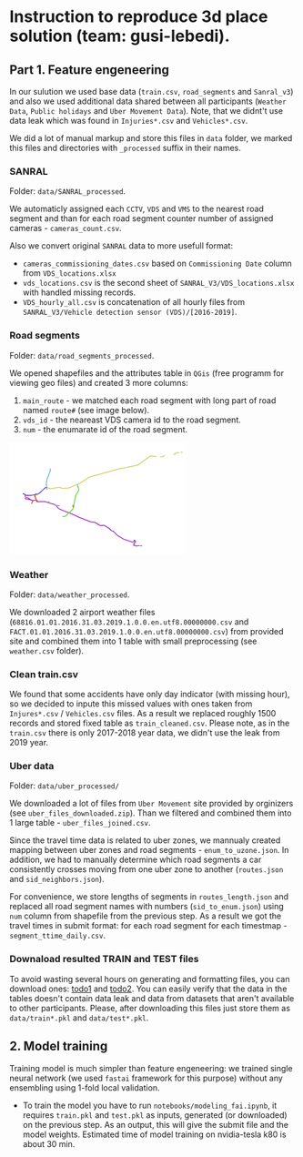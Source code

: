 # Instruction to reproduce 3d place solution (team: gusi-lebedi).


## Part 1. Feature engeneering
In our sulution we used base data (`train.csv`, `road_segments` and `Sanral_v3`)
and also we used additional data
shared between all participants (`Weather Data`, `Public holidays` and `Uber Movement Data`).
Note, that we didnt't use 
data leak which was found in `Injuries*.csv` and `Vehicles*.csv`.

We did a lot of manual markup and store this files in `data` folder,
we marked this files and directories with `_processed` suffix in their names.


### SANRAL
Folder: `data/SANRAL_processed`.

We automaticly assigned each `CCTV`, `VDS` and `VMS` to the nearest road segment and than for each
road segment counter number of assigned cameras - `cameras_count.csv`. 

Also we convert original `SANRAL` data to more usefull format:
* `cameras_commissioning_dates.csv` based on 
`Commissioning Date` column from `VDS_locations.xlsx`
* `vds_locations.csv` is the second sheet of `SANRAL_V3/VDS_locations.xlsx` with handled missing records.
* `VDS_hourly_all.csv` is concatenation of all hourly files from `SANRAL_V3/Vehicle detection sensor (VDS)/[2016-2019]`.

### Road segments
Folder: `data/road_segments_processed`.

We opened shapefiles and the attributes table in `QGis` (free programm for viewing geo files) and 
created 3 more columns:
1. `main_route` - we matched each road segment with long part of road named `route#` (see image below).
2. `vds_id` - the neareast VDS camera id to the road segment.
3. `num` - the enumarate id of the road segment.

![](pics/routes.png)


### Weather
Folder: `data/weather_processed`.

We downloaded 2 airport weather files 
(`68816.01.01.2016.31.03.2019.1.0.0.en.utf8.00000000.csv` and 
`FACT.01.01.2016.31.03.2019.1.0.0.en.utf8.00000000.csv`)
 from provided site and combined them into 1 table with small preprocessing
(see `weather.csv` folder).


### Clean train.csv
We found that some accidents have only day indicator (with missing hour), so we decided to inpute this 
missed values with ones taken from `Injures*.csv` / `Vehicles.csv` files. As a result we replaced roughly
1500 records and stored fixed table as `train_cleaned.csv`.
Please note, as in the `train.csv` there is only 2017-2018 year data, we didn't use the leak
from 2019 year.


### Uber data
Folder: `data/uber_processed/`

We downloaded a lot of files from
`Uber Movement` site provided by orginizers (see `uber_files_downloaded.zip`).
Than we filtered and 
combined them into 1 large table - `uber_files_joined.csv`.

Since the travel time data is related to uber zones, we
mannualy created mapping between uber zones and road segments - `enum_to_uzone.json`.
In addition, we had to manually determine which road segments a car consistently
 crosses moving from one uber zone to another (`routes.json` and `sid_neighbors.json`).
 
For convenience, we store lengths of segments in `routes_length.json` and 
replaced all road segment names with numbers (`sid_to_enum.json`) using
`num` column from shapefile from the previous step. As a result we got the travel times in
submit format: for each road segment for each timestmap - `segment_ttime_daily.csv`.


### Downaload resulted TRAIN and TEST files
To avoid wasting several hours on generating and formatting files,
you can download ones: [todo1](link1.com) and [todo2](link2.com).
You can easily verify that the data in the tables doesn't contain data leak and
data from datasets that aren't available to other participants. Please, after downloading 
this files just store
them as `data/train*.pkl` and `data/test*.pkl`.


## 2. Model training

Training model is much simpler than feature engeneering: we trained single neural network 
(we used `fastai` framework for this purpose) without
any ensembling using 1-fold local validation.

* To train the model you have to run `notebooks/modeling_fai.ipynb`, it requires `train.pkl` 
and `test.pkl` as inputs,
generated (or downloaded) on the previous step. As an output, this will give the 
submit file and the model weights.
Estimated time of model training on nvidia-tesla k80 is about 30 min.
